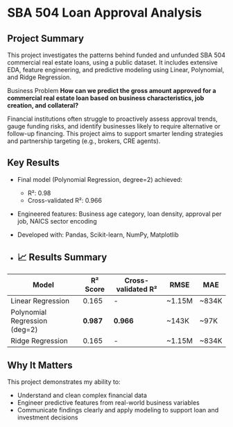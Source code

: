 # SBA 504 Loan Approval Analysis

## Project Summary
This project investigates the patterns behind funded and unfunded SBA 504 commercial real estate loans, using a public dataset. It includes extensive EDA, feature engineering, and predictive modeling using Linear, Polynomial, and Ridge Regression.

 Business Problem
**How can we predict the gross amount approved for a commercial real estate loan based on business characteristics, job creation, and collateral?**

Financial institutions often struggle to proactively assess approval trends, gauge funding risks, and identify businesses likely to require alternative or follow-up financing. This project aims to support smarter lending strategies and partnership targeting (e.g., brokers, CRE agents).

## Key Results
- Final model (Polynomial Regression, degree=2) achieved:
  - R²: 0.98
  - Cross-validated R²: 0.966
- Engineered features: Business age category, loan density, approval per job, NAICS sector encoding
- Developed with: Pandas, Scikit-learn, NumPy, Matplotlib

- ## 📈 Results Summary

| Model                     | R² Score | Cross-validated R² | RMSE       | MAE        |
|--------------------------|----------|--------------------|------------|------------|
| Linear Regression         | 0.165    | -                  | ~1.15M     | ~834K      |
| Polynomial Regression (deg=2) | **0.987** | **0.966**        | ~143K      | ~97K       |
| Ridge Regression          | 0.165    | -                  | ~1.15M     | ~834K      |


## Why It Matters
This project demonstrates my ability to:
- Understand and clean complex financial data
- Engineer predictive features from real-world business variables
- Communicate findings clearly and apply modeling to support loan and investment decisions

